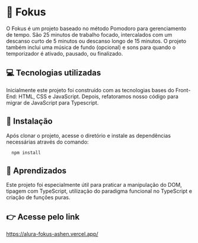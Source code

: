 # 🍅 Fokus

O Fokus é um projeto baseado no método Pomodoro para gerenciamento de tempo. São 25 minutos de trabalho focado, intercalados com um descanso curto de 5 minutos ou descanso longo de 15 minutos. O projeto também inclui uma música de fundo (opcional) e sons para quando o temporizador é ativado, pausado, ou finalizado.

## 💻 Tecnologias utilizadas

Inicialmente este projeto foi construído com as tecnologias bases do Front-End: HTML, CSS e JavaScript.
Depois, refatoramos nosso código para migrar de JavaScript para Typescript.

## 🚀 Instalação

Após clonar o projeto, acesse o diretório e instale as dependências necessárias através do comando:

```
  npm install
```

## 📕 Aprendizados

Este projeto foi especialmente útil para praticar a manipulação do DOM, tipagem com TypeScript, utilização do paradigma funcional no TypeScript e criação de funções puras.

## 👉 Acesse pelo link

https://alura-fokus-ashen.vercel.app/
